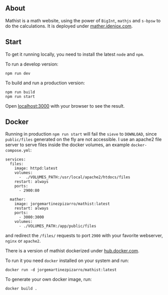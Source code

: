 ## About

Mathist is a math website, using the power of `BigInt`, `mathjs` and `s-bpsw` to do the calculations. 
It is deployed under [mather.ideniox.com](https://mather.ideniox.com).

## Start

To get it running locally, you need to install the latest `node` and `npm`.

To run a develop version:

```
npm run dev
```

To build and run a production version: 

```
npm run build
npm run start
```

Open [localhost:3000](http://localhost:3000) with your browser to see the result.

## Docker

Running in production `npm run start` will fail the `sieve` to `DOWNLOAD`, since `public/files` generated on the fly are not accessible. 
I use an apache2 file server to serve files inside the docker volumes, an example `docker-compose.yml`:

```
services:
  files:
    image: httpd:latest
    volumes:
      -  ./VOLUMES_PATH:/usr/local/apache2/htdocs/files
    restart: always
    ports:
      - 2900:80

  mather:
    image: jorgemartinezpizarro/mathist:latest
    restart: always
    ports:
      - 3000:3000
    volumes:
      - ./VOLUMES_PATH:/app/public/files
```
and redirect the `/files/` requests to port `2900` with your favorite webserver, `nginx` or `apache2`.

There is a version of mathist dockerized under [hub.docker.com](https://hub.docker.com/repository/docker/jorgemartinezpizarro/mathist).

To run it you need `docker` installed on your system and run:

```
docker run -d jorgemartinezpizarro/mathist:latest
```

To generate your own docker image, run:

```
docker build .
```